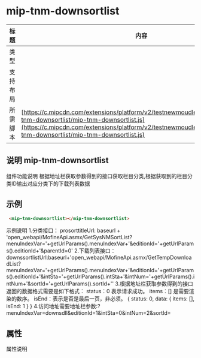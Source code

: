 # mip-tnm-downsortlist

标题|内容
----|----
类型|
支持布局|
所需脚本| [https://c.mipcdn.com/extensions/platform/v2/testnewmoudle7.no2.35nic.com/mip-tnm-downsortlist/mip-tnm-downsortlist.js](https://c.mipcdn.com/extensions/platform/v2/testnewmoudle7.no2.35nic.com/mip-tnm-downsortlist/mip-tnm-downsortlist.js)

## 说明 mip-tnm-downsortlist

组件功能说明 根据地址栏获取参数得到的接口获取栏目分类,根据获取到的栏目分类ID输出对应分类下的下载列表数据

## 示例
```html
 <mip-tnm-downsortlist></mip-tnm-downsortlist>
````
示例说明
1.分类接口：
 prosorttitleUrl: baseurl + 'open_webapi/MofineApi.asmx/GetSysNMSortList?menuIndexVar='+getUrlParams().menuIndexVar+'&editionId='+getUrlParams().editionId+'&parentId=0'
2.下载列表接口：
downssortlistUrl:baseurl+'open_webapi/MofineApi.asmx/GetTempDownloadList?menuIndexVar='+getUrlParams().menuIndexVar+'&editionId='+getUrlParams().editionId+'&intSta='+getUrlParams().intSta+'&intNum='+getUrlParams().intNum+'&sortId='+getUrlParams().sortId+''
3.根据地址栏获取参数得到的接口返回的数据格式需要是如下格式：
       status：0 表示请求成功。
       items：[] 是需要渲染的数序。
       isEnd：表示是否是最后一页，非必须。
       {
            status: 0,
            data: {
                items: [],
                isEnd: 1
            }
       }
4.访问地址需要地址栏参数:?menuIndexVar=downsdll&editionId=1&intSta=0&intNum=2&sortId=

## 属性

属性说明
